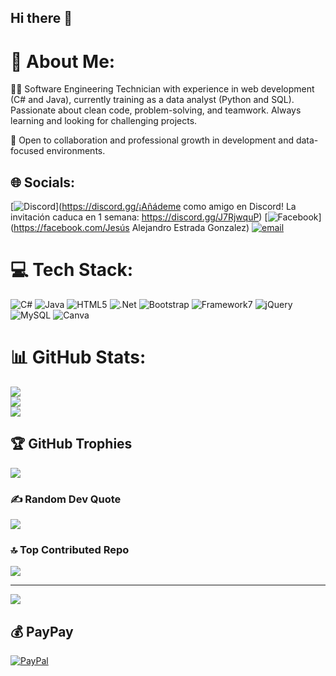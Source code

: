 ## Hi there 👋

# 💫 About Me:
👨‍💻 Software Engineering Technician with experience in web development (C# and Java), currently training as a data analyst (Python and SQL). Passionate about clean code, problem-solving, and teamwork. Always learning and looking for challenging projects.

💬 Open to collaboration and professional growth in development and data-focused environments.


## 🌐 Socials:
[![Discord](https://img.shields.io/badge/Discord-%237289DA.svg?logo=discord&logoColor=white)](https://discord.gg/¡Añádeme como amigo en Discord! La invitación caduca en 1 semana: https://discord.gg/J7RjwquP) [![Facebook](https://img.shields.io/badge/Facebook-%231877F2.svg?logo=Facebook&logoColor=white)](https://facebook.com/Jesús Alejandro Estrada Gonzalez) [![email](https://img.shields.io/badge/Email-D14836?logo=gmail&logoColor=white)](mailto:alejandroestrada7274@gmail.com) 

# 💻 Tech Stack:
![C#](https://img.shields.io/badge/c%23-%23239120.svg?style=flat&logo=csharp&logoColor=white) ![Java](https://img.shields.io/badge/java-%23ED8B00.svg?style=flat&logo=openjdk&logoColor=white) ![HTML5](https://img.shields.io/badge/html5-%23E34F26.svg?style=flat&logo=html5&logoColor=white) ![.Net](https://img.shields.io/badge/.NET-5C2D91?style=flat&logo=.net&logoColor=white) ![Bootstrap](https://img.shields.io/badge/bootstrap-%238511FA.svg?style=flat&logo=bootstrap&logoColor=white) ![Framework7](https://img.shields.io/badge/framework7-%23EE350F.svg?style=flat&logo=framework7&logoColor=white) ![jQuery](https://img.shields.io/badge/jquery-%230769AD.svg?style=flat&logo=jquery&logoColor=white) ![MySQL](https://img.shields.io/badge/mysql-4479A1.svg?style=flat&logo=mysql&logoColor=white) ![Canva](https://img.shields.io/badge/Canva-%2300C4CC.svg?style=flat&logo=Canva&logoColor=white)
# 📊 GitHub Stats:
![](https://github-readme-stats.vercel.app/api?username=JesusEstrada2004&theme=nightowl&hide_border=false&include_all_commits=true&count_private=true)<br/>
![](https://github-readme-streak-stats.herokuapp.com/?user=JesusEstrada2004&theme=nightowl&hide_border=false)<br/>
![](https://github-readme-stats.vercel.app/api/top-langs/?username=JesusEstrada2004&theme=nightowl&hide_border=false&include_all_commits=true&count_private=true&layout=compact)

## 🏆 GitHub Trophies
![](https://github-profile-trophy.vercel.app/?username=JesusEstrada2004&theme=tokyonight&no-frame=false&no-bg=false&margin-w=4)

### ✍️ Random Dev Quote
![](https://quotes-github-readme.vercel.app/api?type=horizontal&theme=tokyonight)

### 🔝 Top Contributed Repo
![](https://github-contributor-stats.vercel.app/api?username=JesusEstrada2004&limit=5&theme=shades-of-purple&combine_all_yearly_contributions=true)

---
[![](https://visitcount.itsvg.in/api?id=JesusEstrada2004&icon=2&color=3)](https://visitcount.itsvg.in)

  ## 💰 PayPay
  [![PayPal](https://img.shields.io/badge/PayPal-00457C?style=for-the-badge&logo=paypal&logoColor=white)](https://paypal.me/PayPal.MeJesusEstradra289) 

  
<!-- Proudly created with GPRM ( https://gprm.itsvg.in ) -->
